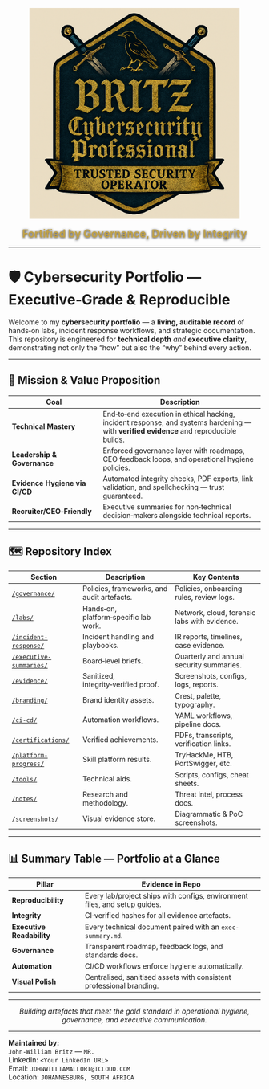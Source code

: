 <p align="center">
  <img src="./branding/executive-badge.svg.png"
       alt="Cybersecurity Professional Crest – BRITZ"
       width="420">
</p>
<p align="center">
  <strong style="font-size:1.5em; color:#bfa14a; text-shadow:0 1px 4px #222;">
    Fortified by Governance, Driven by Integrity
  </strong>
</p>

---

# 🛡️ Cybersecurity Portfolio — Executive‑Grade & Reproducible

Welcome to my **cybersecurity portfolio** — a **living, auditable record** of hands‑on labs, incident response workflows, and strategic documentation.  
This repository is engineered for **technical depth** *and* **executive clarity**, demonstrating not only the “how” but also the “why” behind every action.

---

## 📌 Mission & Value Proposition

| Goal | Description |
|------|-------------|
| **Technical Mastery** | End‑to‑end execution in ethical hacking, incident response, and systems hardening — with **verified evidence** and reproducible builds. |
| **Leadership & Governance** | Enforced governance layer with roadmaps, CEO feedback loops, and operational hygiene policies. |
| **Evidence Hygiene via CI/CD** | Automated integrity checks, PDF exports, link validation, and spellchecking — trust guaranteed. |
| **Recruiter/CEO‑Friendly** | Executive summaries for non‑technical decision‑makers alongside technical reports. |

---

## 🗺️ Repository Index

| Section | Description | Key Contents |
|---------|-------------|--------------|
| [`/governance/`](./governance) | Policies, frameworks, and audit artefacts. | Policies, onboarding rules, review logs. |
| [`/labs/`](./labs) | Hands‑on, platform‑specific lab work. | Network, cloud, forensic labs with evidence. |
| [`/incident-response/`](./incident-response) | Incident handling and playbooks. | IR reports, timelines, case evidence. |
| [`/executive-summaries/`](./executive-summaries) | Board‑level briefs. | Quarterly and annual security summaries. |
| [`/evidence/`](./evidence) | Sanitized, integrity‑verified proof. | Screenshots, configs, logs, reports. |
| [`/branding/`](./branding) | Brand identity assets. | Crest, palette, typography. |
| [`/ci-cd/`](./ci-cd) | Automation workflows. | YAML workflows, pipeline docs. |
| [`/certifications/`](./certifications) | Verified achievements. | PDFs, transcripts, verification links. |
| [`/platform-progress/`](./platform-progress) | Skill platform results. | TryHackMe, HTB, PortSwigger, etc. |
| [`/tools/`](./tools) | Technical aids. | Scripts, configs, cheat sheets. |
| [`/notes/`](./notes) | Research and methodology. | Threat intel, process docs. |
| [`/screenshots/`](./screenshots) | Visual evidence store. | Diagrammatic & PoC screenshots. |

---

## 📊 Summary Table — Portfolio at a Glance

| Pillar | Evidence in Repo |
|--------|------------------|
| **Reproducibility** | Every lab/project ships with configs, environment files, and setup guides. |
| **Integrity** | CI‑verified hashes for all evidence artefacts. |
| **Executive Readability** | Every technical document paired with an `exec-summary.md`. |
| **Governance** | Transparent roadmap, feedback logs, and standards docs. |
| **Automation** | CI/CD workflows enforce hygiene automatically. |
| **Visual Polish** | Centralised, sanitised assets with consistent professional branding. |

---

<p align="center">
  <em>Building artefacts that meet the gold standard in operational hygiene, governance, and executive communication.</em>
</p>


---

**Maintained by:**  
`John-William Britz` — `MR.`  
LinkedIn: `<Your LinkedIn URL>`  
Email: `JOHNWILLIAMALLORI@ICLOUD.COM`  
Location: `JOHANNESBURG, SOUTH AFRICA`

